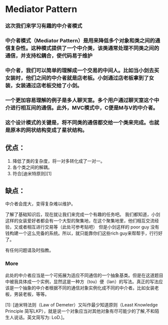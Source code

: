 # Mediator Pattern

### 这次我们来学习有趣的中介者模式

### 中介者模式（Mediator Pattern）是用来降低多个对象和类之间的通信复杂性。这种模式提供了一个中介类，该类通常处理不同类之间的通信，并支持松耦合，使代码易于维护

### 中介者，我们可以简单的理解成一个交易的中间人。比如当小剑去买女装时，他们之间的中介者就是店老板。小剑通过店老板拿到了女装，女装通过店老板交给了小剑。
### 一个更加容易理解的例子是多人聊天室。多个用户通过聊天室这个中介进行相互间的通信。此外，MVC模式中，C便是M与V的中介者。
### 这个设计模式的关键是，将不同类的通信都交给一个类来完成。也就是原本的网状结构变成了星状结构。
## 优点： 
1. 降低了类的复杂度，将一对多转化成了一对一。 
2. 各个类之间的解耦。
3. 符合[迪米特原则][1]
## 缺点：
中介者会庞大，变得复杂难以维护。

了解了基础知识后，现在就让我们来完成一个有趣的任务吧。
我们都知道，小剑这样的女装爱好者都会有一个大型的聚集地，在这个聚集地里，他们相互交流经验，又或者相互进行交易等（此处可参考贴吧）
但是小剑这样的 poor guy 没有钱构建一个这么完备的系统。所以，就只能靠你们这些rich guy来帮帮手，行行好了。

有任何问题请及时指教。

### More
此处的中介者应当是一个可拓展为适应不同通信的一个抽象基类。但是在这道题目中被我具体成一个实例，显然这是一种方（tou）便（lan）的写法。真正的写法应该是一个抽象的中介者根据不同的通信对象实例化成不同的中介者。比如女装老板，男装老板，等等。


[1]: [迪米特法则（Law of Demeter）又叫作最少知道原则（Least Knowledge Principle 简写LKP），就是说一个对象应当对其他对象有尽可能少的了解,不和陌生人说话。英文简写为: LoD.]。